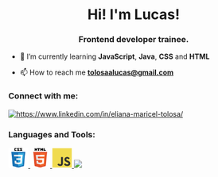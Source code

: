 <h1 align="center">Hi! I'm Lucas!</h1>
<h3 align="center">Frontend developer trainee.</h3>

- 🌱 I’m currently learning **JavaScript**, **Java**, **CSS** and **HTML**

- 📫 How to reach me **tolosaalucas@gmail.com**

<h3 align="left">Connect with me:</h3>
<p align="left">
<a href="https://www.linkedin.com/in/lucas-agustin-tolosa-47671a221/" target="blank"><img align="center" src="https://raw.githubusercontent.com/rahuldkjain/github-profile-readme-generator/master/src/images/icons/Social/linked-in-alt.svg" alt="https://www.linkedin.com/in/eliana-maricel-tolosa/" height="30" width="40" /></a>
</p>

<h3 align="left">Languages and Tools:</h3>
<p align="left"> <a href="https://www.w3schools.com/css/" target="_blank"> <img src="https://raw.githubusercontent.com/devicons/devicon/master/icons/css3/css3-original-wordmark.svg" alt="css3" width="40" height="40"/> </a> <a href="https://www.w3.org/html/" target="_blank"> <img src="https://raw.githubusercontent.com/devicons/devicon/master/icons/html5/html5-original-wordmark.svg" alt="html5" width="40" height="40"/> </a> <a href="https://developer.mozilla.org/en-US/docs/Web/JavaScript" target="_blank"> <img src="https://raw.githubusercontent.com/devicons/devicon/master/icons/javascript/javascript-original.svg" alt="javascript" width="40" height="40"/> </a> <a href="https://nodejs.org" target="_blank"> <a href="https://cdn-icons-png.flaticon.com/512/226/226777.png"><img src="https://cdn-icons-png.flaticon.com/512/226/226777.png" height= 10px; /></a> </p>
